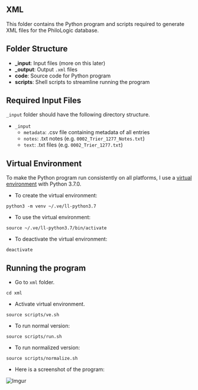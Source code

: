 ## XML

This folder contains the Python program and scripts required to generate XML files for the PhiloLogic database.

## Folder Structure

- **\_input**: Input files (more on this later)
- **\_output**: Output `.xml` files
- **code**: Source code for Python program
- **scripts**: Shell scripts to streamline running the program

## Required Input Files

`_input` folder should have the following directory structure.

- `_input`
  - `metadata`: .csv file containing metadata of all entries
  - `notes`: .txt notes (e.g. `0002_Trier_1277_Notes.txt`)
  - `text`: .txt files (e.g. `0002_Trier_1277.txt`)

## Virtual Environment

To make the Python program run consistently on all platforms, I use a [virtual environment](https://docs.python.org/3/tutorial/venv.html) with Python 3.7.0.

- To create the virtual environment:

```
python3 -m venv ~/.ve/ll-python3.7
```

- To use the virtual environment:

```
source ~/.ve/ll-python3.7/bin/activate
```

- To deactivate the virtual environment:

```
deactivate
```

## Running the program

- Go to `xml` folder.

```
cd xml
```

- Activate virtual environment.

```
source scripts/ve.sh
```

- To run normal version:

```
source scripts/run.sh
```

- To run normalized version:

```
source scripts/normalize.sh
```

- Here is a screenshot of the program:

![Imgur](https://i.imgur.com/G3fxbAh.png)
